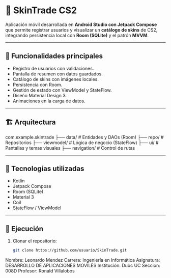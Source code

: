 # 🎯 SkinTrade CS2

Aplicación móvil desarrollada en **Android Studio con Jetpack Compose** que permite registrar usuarios y visualizar un **catálogo de skins** de CS2, integrando persistencia local con **Room (SQLite)** y el patrón **MVVM**.

---

## 🧩 Funcionalidades principales

- Registro de usuarios con validaciones.
- Pantalla de resumen con datos guardados.
- Catálogo de skins con imágenes locales.
- Persistencia con Room.
- Gestión de estado con ViewModel y StateFlow.
- Diseño Material Design 3.
- Animaciones en la carga de datos.

---

## 🏗️ Arquitectura

com.example.skintrade
├── data/ # Entidades y DAOs (Room)
├── repo/ # Repositorios
├── viewmodel/ # Lógica de negocio (StateFlow)
├── ui/ # Pantallas y temas visuales
├── navigation/ # Control de rutas

---

## 💾 Tecnologías utilizadas

- Kotlin
- Jetpack Compose
- Room (SQLite)
- Material 3
- Coil
- StateFlow / ViewModel

---

## 🚀 Ejecución

1. Clonar el repositorio:
   ```bash
   git clone https://github.com/usuario/SkinTrade.git

Nombre: Leonardo Mendez
Carrera: Ingeniería en Informática
Asignatura: DESARROLLO DE APLICACIONES MOVILES
Institución: Duoc UC
Seccion: 008D
Profesor: Ronald Villalobos
